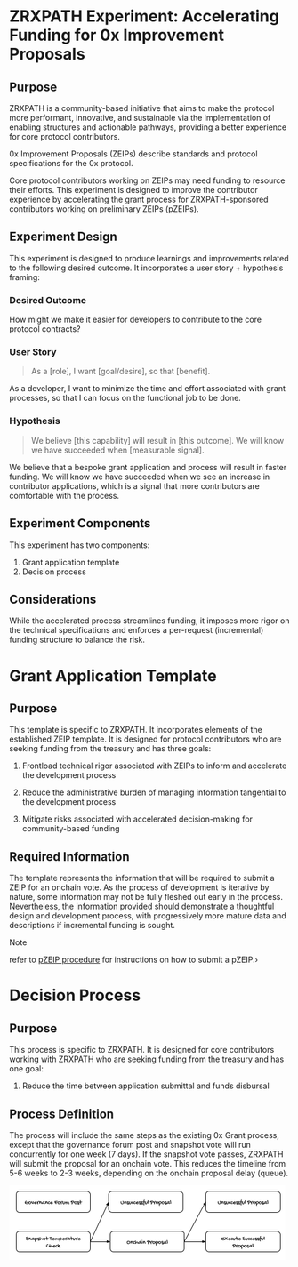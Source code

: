 # ZRXPATH Experiment: Accelerating Funding for 0x Improvement Proposals
## Purpose
ZRXPATH is a community-based initiative that aims to make the protocol more performant, innovative, and sustainable via the implementation of enabling structures and actionable pathways, providing a better experience for core protocol contributors. 

0x Improvement Proposals (ZEIPs) describe standards and protocol specifications for the 0x protocol.

Core protocol contributors working on ZEIPs may need funding to resource their efforts. This experiment is designed to improve the contributor experience by accelerating the grant process for ZRXPATH-sponsored contributors working on preliminary ZEIPs (pZEIPs). 

## Experiment Design
This experiment is designed to produce learnings and improvements related to the following desired outcome. It incorporates a user story + hypothesis framing: 

### Desired Outcome
How might we make it easier for developers to contribute to the core protocol contracts?

### User Story 
> As a [role], I want [goal/desire], so that [benefit]. 

As a developer, I want to minimize the time and effort associated with grant processes, so that I can focus on the functional job to be done.

### Hypothesis
> We believe [this capability] will result in [this outcome]. We will know we have succeeded when [measurable signal].

We believe that a bespoke grant application and process will result in faster funding. We will know we have succeeded when we see an increase in contributor applications, which is a signal that more contributors are comfortable with the process.  

## Experiment Components
This experiment has two components:

1. Grant application template
2. Decision process

## Considerations
While the accelerated process streamlines funding, it imposes more rigor on the technical specifications and enforces a per-request (incremental) funding structure to balance the risk. 

# Grant Application Template
## Purpose
This template is specific to ZRXPATH. It incorporates elements of the established ZEIP template. It is designed for protocol contributors who are seeking funding from the treasury and has three goals:

1. Frontload technical rigor associated with ZEIPs to inform and accelerate the development process

2. Reduce the administrative burden of managing information tangential to the development process

3. Mitigate risks associated with accelerated decision-making for community-based funding

## Required Information
The template represents the information that will be required to submit a ZEIP for an onchain vote. As the process of development is iterative by nature, some information may not be fully fleshed out early in the process. Nevertheless, the information provided should demonstrate a thoughtful design and development process, with progressively more mature data and descriptions if incremental funding is sought.

> [!NOTE]
> refer to [pZEIP procedure](./pZEIPs/README.md) for instructions on how to submit a pZEIP.›

# Decision Process
## Purpose
This process is specific to ZRXPATH. It is designed for core contributors working with ZRXPATH who are seeking funding from the treasury and has one goal:

1. Reduce the time between application submittal and funds disbursal

## Process Definition
The process will include the same steps as the existing 0x Grant process, except that the governance forum post and snapshot vote will run concurrently for one week (7 days). If the snapshot vote passes, ZRXPATH will submit the proposal for an onchain vote. This reduces the timeline from 5-6 weeks to 2-3 weeks, depending on the onchain proposal delay (queue). 

![proposal lifecycle](./assets/proposal-lifesycle.png)